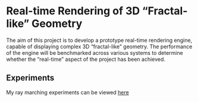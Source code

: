 # Real-time Rendering of 3D “Fractal-like” Geometry
The aim of this project is to develop a prototype real-time rendering engine, capable of displaying complex 3D “fractal-like” geometry. The performance of the engine will be benchmarked across various systems to determine whether the “real-time” aspect of the project has been achieved. 

## Experiments 
My ray marching experiments can be viewed [here](./Ray%20tracers/README.md) 
